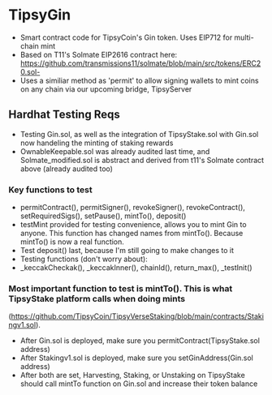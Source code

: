 # TipsyGin
- Smart contract code for TipsyCoin's Gin token. Uses EIP712 for multi-chain mint
- Based on T11's Solmate EIP2616 contract here: https://github.com/transmissions11/solmate/blob/main/src/tokens/ERC20.sol-
- Uses a similiar method as 'permit' to allow signing wallets to mint coins on any chain via our upcoming bridge, TipsyServer

## Hardhat Testing Reqs
- Testing Gin.sol, as well as the integration of TipsyStake.sol with Gin.sol now handeling the minting of staking rewards
- OwnableKeepable.sol was already audited last time, and Solmate_modified.sol is abstract and derived from t11's Solmate contract above (already audited too)

### Key functions to test
- permitContract(), permitSigner(), revokeSigner(), revokeContract(), setRequiredSigs(), setPause(), mintTo(), deposit()
- testMint provided for testing convenience, allows you to mint Gin to anyone. This function has changed names from mintTo(). Because mintTo() is now a real function.
- Test deposit() last, because I'm still going to make changes to it
- Testing functions (don't worry about):
- _keccakCheckak(), _keccakInner(), chainId(), return_max(), _testInit()

### Most important function to test is mintTo(). This is what TipsyStake platform calls when doing mints 
(https://github.com/TipsyCoin/TipsyVerseStaking/blob/main/contracts/Stakingv1.sol).
- After Gin.sol is deployed, make sure you permitContract(TipsyStake.sol address)
- After Stakingv1.sol is deployed, make sure you setGinAddress(Gin.sol address)
- After both are set, Harvesting, Staking, or Unstaking on TipsyStake should call mintTo function on Gin.sol and increase their token balance
